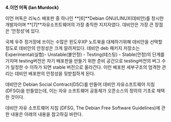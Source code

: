 **4.이언 머독 \(Ian Murdock\)**

이언 머독은 리눅스 배포판 중 하나인 **\[6\]**Debian GNU/LINUX\(데비안\)를 창시한 개발자이며 **\[7\]**자유소프트웨어의 가장 충직한 지지자였다. 데비안은 가장 큰 장점은 ‘안정성’에 있다.

국제 우주 정거장에 쓰이는 수많은 윈도우XP 노트북을 대체하기위해 데비안을 선택할 정도로 데비안의 안정성은 크게 알려져있다. 데비안 deb 패키지 저장소는 Experimental\(실험\)- Unstable\(불안정\) - Testing\(테스팅\) - Stable\(안정\)의 단계를 가지며 testing버전은 차기 배포판을 만들기 위한 준비 공간으로 testing버전의 버그 수가 일정한 수 이하가 되면 stable 버전으로 올라간다. 이런 배포판 세부구조의 엄격한 관리는 데비안 배포판의 안정성을 뒷받침하게 된다.

데비안은 Debian Social Contract\(DSC\)를 만들어 데비안 자유소프트웨어 지침\(DFSG\)을 만들었는데, 이는 자유 소프트웨어 공동체가 오픈소스의 정의의 기초로 채택한 것이다.

데비안 자유 소프트웨어 지침 \(DFSG, The Debian Free Software Guidelines\)에 관한 내용은 아래의 내용을 참고하길 바란다.



